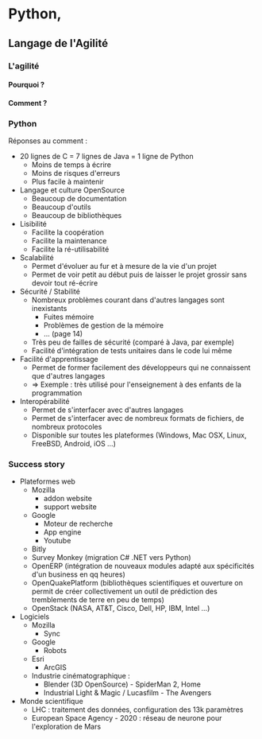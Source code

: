 # Python,
## Langage de l'Agilité


### L'agilité

#### Pourquoi ?

#### Comment ?

### Python

Réponses au comment :
- 20 lignes de C = 7 lignes de Java = 1 ligne de Python
	+ Moins de temps à écrire
	+ Moins de risques d'erreurs
	+ Plus facile à maintenir
- Langage et culture OpenSource
	+ Beaucoup de documentation
	+ Beaucoup d'outils
	+ Beaucoup de bibliothèques
- Lisibilité
	+ Facilite la coopération
	+ Facilite la maintenance
	+ Facilite la ré-utilisabilité
- Scalabilité
	+ Permet d'évoluer au fur et à mesure de la vie d'un projet
	+ Permet de voir petit au début puis de laisser le projet grossir sans devoir tout ré-écrire
- Sécurité / Stabilité
	+ Nombreux problèmes courant dans d'autres langages sont inexistants
		* Fuites mémoire
		* Problèmes de gestion de la mémoire
		* ... (page 14)
	+ Très peu de failles de sécurité (comparé à Java, par exemple)
	+ Facilité d'intégration de tests unitaires dans le code lui même
- Facilité d'apprentissage
	+ Permet de former facilement des développeurs qui ne connaissent que d'autres langages
	+ => Exemple : très utilisé pour l'enseignement à des enfants de la programmation
- Interopérabilité
	+ Permet de s'interfacer avec d'autres langages
	+ Permet de s'interfacer avec de nombreux formats de fichiers, de nombreux protocoles
	+ Disponible sur toutes les plateformes (Windows, Mac OSX, Linux, FreeBSD, Android, iOS ...)

### Success story

- Plateformes web
	+ Mozilla
		* addon website
		* support website
	+ Google
		* Moteur de recherche
		* App engine
		* Youtube
	+ Bitly
	+ Survey Monkey (migration C# .NET vers Python)
	+ OpenERP (intégration de nouveaux modules adapté aux spécificités d'un business en qq heures)
	+ OpenQuakePlatform (bibliothèques scientifiques et ouverture on permit de créer collectivement un outil de prédiction des tremblements de terre en peu de temps)
	+ OpenStack (NASA, AT&T, Cisco, Dell, HP, IBM, Intel ...)
- Logiciels
	+ Mozilla
		* Sync
	+ Google
		* Robots
	+ Esri
		* ArcGIS
	+ Industrie cinématographique :
		* Blender (3D OpenSource) - SpiderMan 2, Home
		* Industrial Light & Magic / Lucasfilm  - The Avengers
- Monde scientifique
	+ LHC : traitement des données, configuration des 13k paramètres
	+ European Space Agency - 2020 : réseau de neurone pour l'exploration de Mars
